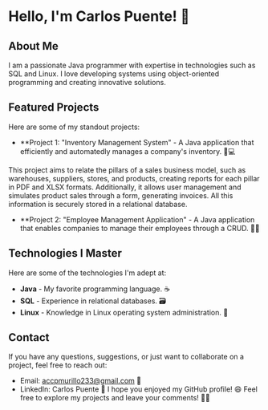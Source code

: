 # Hello, I'm Carlos Puente! 👋

## About Me
I am a passionate Java programmer with expertise in technologies such as SQL and Linux. I love developing systems using object-oriented programming and creating innovative solutions.

## Featured Projects
Here are some of my standout projects:

- **Project 1: "Inventory Management System" - A Java application that efficiently and automatedly manages a company's inventory. 🛒💻

This project aims to relate the pillars of a sales business model, such as warehouses, suppliers, stores, and products, creating reports for each pillar in PDF and XLSX formats. Additionally, it allows user management and simulates product sales through a form, generating invoices. All this information is securely stored in a relational database.

- **Project 2: "Employee Management Application" - A Java application that enables companies to manage their employees through a CRUD. 📱💬

## Technologies I Master
Here are some of the technologies I'm adept at:

- **Java** - My favorite programming language. ☕
- **SQL** - Experience in relational databases. 🗃️
- **Linux** - Knowledge in Linux operating system administration. 🐧

## Contact
If you have any questions, suggestions, or just want to collaborate on a project, feel free to reach out:

-  Email: accpmurillo233@gmail.com 📧
-  LinkedIn: Carlos Puente 💼
I hope you enjoyed my GitHub profile! 😄 Feel free to explore my projects and leave your comments! 🚀✨

